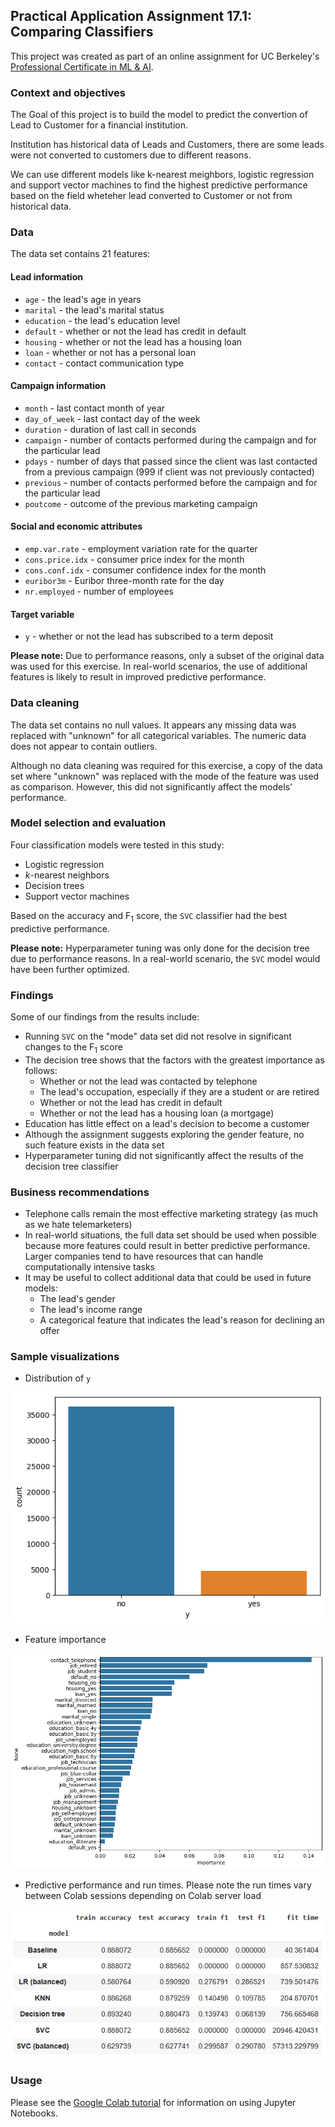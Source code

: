 ## Practical Application Assignment 17.1: Comparing Classifiers

This project was created as part of an online assignment for UC Berkeley's [Professional Certificate in ML &amp; AI](https://em-executive.berkeley.edu/professional-certificate-machine-learning-artificial-intelligence?advocate_program=01t2s000000ZqNbAAK&advocate_source=dashboard&coupon=IXFD6%3A11-8KE65G8&utm_campaign=incentivized_referrals&utm_content=SO+-+Berkeley+Professional+Certificate+in+ML+%26+AI&utm_medium=personal_url&utm_placement=dashboard&utm_source=referral&utm_term=U4i1l80W3GTaStzCNlN16AsmRVmMs3322wkrdiFJJXDjWY2Kl%2FSmYByqk28Z1wpPBt57rCVH9fEKu%2Bj%2B%2B2MnNXlRmW48YqIE%2Ff68xD%2BvB2eWYj%2BrPjaTIMN4--cMEm5pJ85sMlQO6a--ybrOaW%2FFOItWpgIey12Duw%3D%3D#referrals-email-capture-modal).

### Context and objectives

The Goal of this project is to build the model to predict the convertion of Lead to Customer for a financial institution. 

Institution has historical data of Leads and Customers, there are some leads were not converted to customers due to different reasons.

We can use different models like k-nearest meighbors, logistic regression and support vector machines to find the highest predictive performance based on the field wheteher lead converted to Customer or not from historical data.

### Data

The data set contains 21 features:

#### Lead information

* `age` - the lead's age in years
* `marital` - the lead's marital status
* `education` - the lead's education level
* `default` - whether or not the lead has credit in default
* `housing` - whether or not the lead has a housing loan
* `loan` - whether or not has a personal loan
* `contact` - contact communication type

#### Campaign information

* `month` - last contact month of year
* `day_of_week` - last contact day of the week
* `duration` - duration of last call in seconds
* `campaign` - number of contacts performed during the campaign and for the particular lead
* `pdays` - number of days that passed since the client was last contacted from a previous campaign (999 if client was not previously contacted)
* `previous` - number of contacts performed before the campaign and for the particular lead
* `poutcome` - outcome of the previous marketing campaign

#### Social and economic attributes

* `emp.var.rate` - employment variation rate for the quarter
* `cons.price.idx` - consumer price index for the month
* `cons.conf.idx` - consumer confidence index for the month
* `euribor3m` - Euribor three-month rate for the day
* `nr.employed` - number of employees

#### Target variable

* `y` - whether or not the lead has subscribed to a term deposit

**Please note:** Due to performance reasons, only a subset of the original data was used for this exercise. In real-world scenarios, the use of additional features is likely to result in improved predictive performance.

### Data cleaning

The data set contains no null values. It appears any missing data was replaced with "unknown" for all categorical variables. The numeric data does not appear to contain outliers.

Although no data cleaning was required for this exercise, a copy of the data set where "unknown" was replaced with the mode of the feature was used as comparison. However, this did not significantly affect the models' performance.

### Model selection and evaluation

Four classification models were tested in this study:

* Logistic regression
* *k*-nearest neighbors
* Decision trees
* Support vector machines

Based on the accuracy and F<sub>1</sub> score, the `SVC` classifier had the best predictive performance.

**Please note:** Hyperparameter tuning was only done for the decision tree due to performance reasons. In a real-world scenario, the `SVC` model would have been further optimized.

### Findings

Some of our findings from the results include:

* Running `SVC` on the "mode" data set did not resolve in significant changes to the F<sub>1</sub> score
* The decision tree shows that the factors with the greatest importance as follows:
  * Whether or not the lead was contacted by telephone
  * The lead's occupation, especially if they are a student or are retired
  * Whether or not the lead has credit in default
  * Whether or not the lead has a housing loan (a mortgage)
* Education has little effect on a lead's decision to become a customer
* Although the assignment suggests exploring the gender feature, no such feature exists in the data set
* Hyperparameter tuning did not significantly affect the results of the decision tree classifier

### Business recommendations

* Telephone calls remain the most effective marketing strategy (as much as we hate telemarketers)
* In real-world situations, the full data set should be used when possible because more features could result in better predictive performance. Larger companies tend to have resources that can handle computationally intensive tasks
* It may be useful to collect additional data that could be used in future models:
  * The lead's gender
  * The lead's income range
  * A categorical feature that indicates the lead's reason for declining an offer

### Sample visualizations

* Distribution of `y`

![](images/y_classes.png)

* Feature importance

![](images/dt_importance.png)

* Predictive performance and run times. Please note the run times vary between Colab sessions depending on Colab server load

![](images/scores.png)


### Usage

Please see the [Google Colab tutorial](https://colab.research.google.com/drive/16pBJQePbqkz3QFV54L4NIkOn1kwpuRrj) for information on using Jupyter Notebooks.